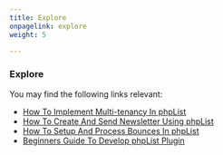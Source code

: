 ```yaml
---
title: Explore
onpagelink: explore
weight: 5

---
```



### Explore

You may find the following links relevant:

- [How To Implement Multi-tenancy In phpList](https://blog.containerize.com/2020/10/24/how-to-implement-multi-tenancy-in-phplist)
- [How To Create And Send Newsletter Using phpList](https://blog.containerize.com/2020/10/29/how-to-create-and-send-newsletter-using-phplist/)
- [How To Setup And Process Bounces In phpList](https://blog.containerize.com/2020/11/13/how-to-setup-and-process-bounces-in-phplist/)
- [Beginners Guide To Develop phpList Plugin](https://blog.containerize.com/2020/12/18/beginners-guide-to-develop-phplist-plugin/)